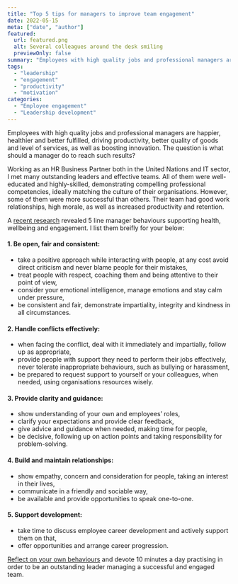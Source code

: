 ```yaml
---
title: "Top 5 tips for managers to improve team engagement"
date: 2022-05-15
meta: ["date", "author"]
featured:
  url: featured.png
  alt: Several colleagues around the desk smiling 
  previewOnly: false
summary: "Employees with high quality jobs and professional managers are happier, healthier and better fulfilled, driving productivity, better quality ..."
tags:
  - "leadership"
  - "engagement"
  - "productivity"
  - "motivation"
categories:
  - "Employee engagement"
  - "Leadership development"
---
```


Employees with high quality jobs and professional managers are happier, healthier and better fulfilled, driving productivity, better quality of goods and level of services, as well as boosting innovation. The question is what should a manager do to reach such results? 

Working as an HR Business Partner both in the United Nations and IT sector, I met many outstanding leaders and effective teams. All of them were well-educated and highly-skilled, demonstrating compelling professional competencies, ideally matching the culture of their organisations. However, some of them were more successful than others. Their team had good work relationships, high morale, as well as increased productivity and retention.

A [recent research](https://www.cipd.co.uk/knowledge/fundamentals/relations/engagement/factsheet#gref) revealed 5 line manager behaviours supporting health, wellbeing and engagement. I list them breifly for your below: 

#### 1. Be open, fair and consistent:
* take a positive approach while interacting with people, at any cost avoid direct criticism and never blame people for their mistakes,
* treat people with respect, coaching them and being attentive to their point of view,
* consider your emotional intelligence, manage emotions and stay calm under pressure,
* be consistent and fair, demonstrate impartiality, integrity and kindness in all circumstances.

#### 2. Handle conflicts effectively:
* when facing the conflict, deal with it immediately and impartially, follow up as appropriate,
* provide people with support they need to perform their jobs effectively, never tolerate inappropriate behaviours, such as bullying or harassment,
* be prepared to request support to yourself or your colleagues, when needed, using organisations resources wisely.
 
#### 3. Provide clarity and guidance:
* show understanding of your own and employees’ roles, 
* clarify your expectations and provide clear feedback, 
* give advice and guidance when needed, making time for people, 
* be decisive, following up on action points and taking responsibility for problem-solving.

#### 4. Build and maintain relationships:
* show empathy, concern and consideration for people, taking an interest in their lives, 
* communicate in a friendly and sociable way, 
* be available and provide opportunities to speak one-to-one. 

#### 5. Support development:
* take time to discuss employee career development and actively support them on that,
* offer opportunities and arrange career progression.

[Reflect on your own behaviours](https://www.cipd.co.uk/knowledge/fundamentals/people/line-manager/behaviour-framework-alignment-quiz) and devote 10 minutes a day practising in order to be an outstanding leader managing a successful and engaged team.
